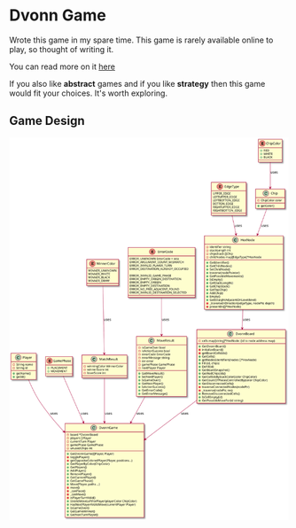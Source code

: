 # Dvonn Game

Wrote this game in my spare time. This game is rarely available online to play, so thought of writing it.

You can read more on it [here](https://en.wikipedia.org/wiki/DVONN)

If you also like **abstract** games and if you like **strategy** then this game would fit your choices. It's worth exploring.

## Game Design

![](raw/class_diagram_2.svg)
